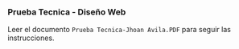 ### Prueba Tecnica - Diseño Web
Leer el documento ``Prueba Tecnica-Jhoan Avila.PDF`` para seguir las instrucciones.
